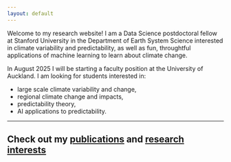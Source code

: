 ```yaml
---
layout: default
---
```


Welcome to my research website! I am a Data Science postdoctoral fellow at Stanford University in the Department of Earth System Science interested in climate variability and predictability, as well as fun, throughtful applications of machine learning to learn about climate change. 

In August 2025 I will be starting a faculty position at the University of Auckland. I am looking for students interested in:
* large scale climate variability and change,
* regional climate change and impacts,
* predictability theory,
* AI applications to predictability.

---

## Check out my [publications](https://emily-gordy.github.io/publications/) and [research interests](https://emily-gordy.github.io/research/)
